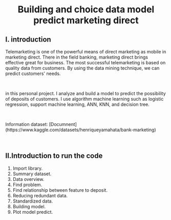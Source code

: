 # <center>Building and choice data model predict marketing direct </center>
## I. introduction
<p>Telemarketing is one of the powerful means of direct marketing as mobile in marketing direct. There in the field banking, marketing direct brings effective great for business. The most successful telemarketing is based on quality data from customers. By using the data mining technique, we can predict customers' needs.</p> <br>
<p>in this personal project. I analyze and build a model to predict the possibility of deposits of customers. I use algorithm machine learning such as logistic regression, support machine learning, ANN, KNN, and decision tree.</p> <br>
<p>Information dataset: [Documnent](https://www.kaggle.com/datasets/henriqueyamahata/bank-marketing)</p> <br>

## II.Introduction to run the code<br>
1. Import library.<br>
2. Summary dataset.<br>
3. Data overview.<br>
4. Find problem.<br>
5. Find relationship between feature to deposit.<br>
6. Reducing redundant data. <br>
7. Standardized data.<br>
8. Building model.<br>
9. Plot model predict.<br>
